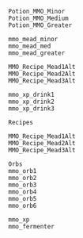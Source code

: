     Potion_MMO_Minor
    Potion_MMO_Medium
	Potion_MMO_Greater

    mmo_mead_minor
    mmo_mead_med
    mmo_mead_greater
    
    MMO_Recipe_Mead1Alt
    MMO_Recipe_Mead2Alt
    MMO_Recipe_Mead3Alt
    
    mmo_xp_drink1
    mmo_xp_drink2
    mmo_xp_drink3
    
    Recipes
    
    MMO_Recipe_Mead1Alt
    MMO_Recipe_Mead2Alt
    MMO_Recipe_Mead3Alt
    
    Orbs
    mmo_orb1
    mmo_orb2
    mmo_orb3
    mmo_orb4
    mmo_orb5
    mmo_orb6
    
    mmo_xp
    mmo_fermenter
